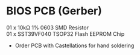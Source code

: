 # BIOS PCB (Gerber)

01 x 10kΩ 1% 0603 SMD Resistor
<br/>01 x SST39VF040 TSOP32 Flash EEPROM Chip

* Order PCB with Castellations for hand soldering
